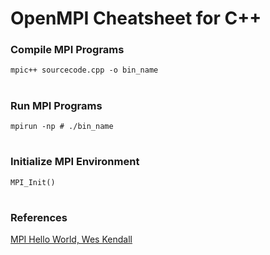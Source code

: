 # OpenMPI Cheatsheet for C++

### Compile MPI Programs 
`mpic++ sourcecode.cpp -o bin_name`
#

### Run MPI Programs
`mpirun -np # ./bin_name` 
#

### Initialize MPI Environment
`MPI_Init()`
#



### References
[MPI Hello World, Wes Kendall](https://mpitutorial.com/tutorials/mpi-hello-world/) 
